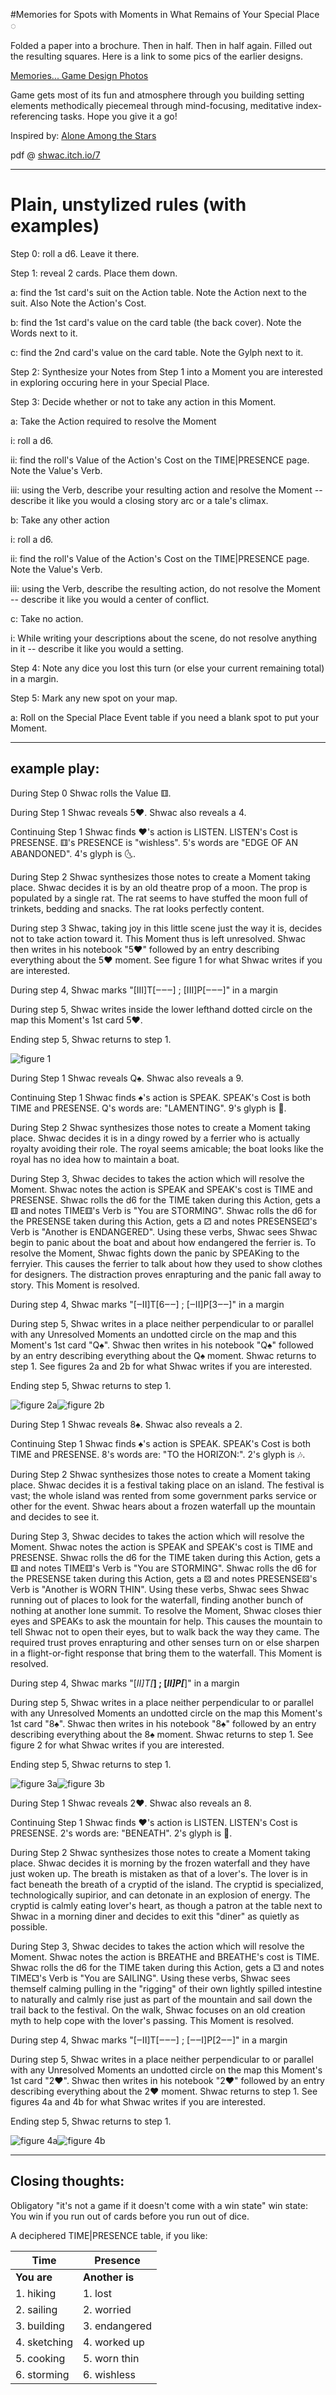 #Memories for Spots with Moments in What Remains of Your Special Place ◌

Folded a paper into a brochure. Then in half. Then in half again. Filled out the resulting squares. Here is a link to some pics of the earlier designs.

[Memories... Game Design Photos](https://drive.google.com/open?id=1QjqlMCAISlgoc6y91zoIzDV0NxtlEyx1)

Game gets most of its fun and atmosphere through you building setting elements methodically piecemeal through mind-focusing, meditative index-referencing tasks. Hope you give it a go!

Inspired by: [Alone Among the Stars](https://noroadhome.itch.io/alone-among-the-stars)

pdf @ [shwac.itch.io/7](https://shwac.itch.io/7)

---

# Plain, unstylized rules (with examples)

Step 0: roll a d6. Leave it there.

Step 1: reveal 2 cards. Place them down.

a: find the 1st card's suit on the Action table. Note the Action next to the suit. Also Note the Action's Cost.

b: find the 1st card's value on the card table (the back cover). Note the Words next to it.

c: find the 2nd card's value on the card table. Note the Gylph next to it.

Step 2: Synthesize your Notes from Step 1 into a Moment you are interested in exploring occuring here in your Special Place.

Step 3: Decide whether or not to take any action in this Moment.

a: Take the Action required to resolve the Moment

   i: roll a d6.

   ii: find the roll's Value of the Action's Cost on the TIME|PRESENCE page. Note the Value's Verb.

   iii: using the Verb, describe your resulting action and resolve the Moment -- describe it like you would a closing story arc or a tale's climax.

b: Take any other action

   i: roll a d6.

   ii: find the roll's Value of the Action's Cost on the TIME|PRESENCE page. Note the Value's Verb.

   iii: using the Verb, describe the resulting action, do not resolve the Moment -- describe it like you would a center of conflict.

c: Take no action.

   i: While writing your descriptions about the scene, do not resolve anything in it -- describe it like you would a setting.

Step 4: Note any dice you lost this turn (or else your current remaining total) in a margin.

Step 5: Mark any new spot on your map.

 a: Roll on the Special Place Event table if you need a blank spot to put your Moment. 


---

## example play:


During Step 0 Shwac rolls the Value ⚅.

During Step 1 Shwac reveals 5♥. Shwac also reveals a 4.

Continuing Step 1 Shwac finds ♥'s action is LISTEN. LISTEN's Cost is PRESENSE. ⚅'s PRESENCE is "wishless". 5's words are "EDGE OF AN ABANDONED". 4's glyph is 🌜.

During Step 2 Shwac synthesizes those notes to create a Moment taking place. Shwac decides it is by an old theatre prop of a moon. The prop is populated by a single rat. The rat seems to have stuffed the moon full of trinkets, bedding and snacks. The rat looks perfectly content.

During step 3 Shwac, taking joy in this little scene just the way it is, decides not to take action toward it. This Moment thus is left unresolved. Shwac then writes in his notebook "5♥" followed by an entry describing everything about the 5♥ moment. See figure 1 for what Shwac writes if you are interested.

During step 4, Shwac marks "[III]T[‒‒‒] ; [III]P[‒‒‒]" in a margin

During step 5, Shwac writes inside the lower lefthand dotted circle on the map this Moment's 1st card 5♥.

Ending step 5, Shwac returns to step 1.

![figure 1](https://66.media.tumblr.com/64298ce2805df279636a4defc2a9a677/a03d4ea84ae6ee69-8b/s540x810/199d4a5dab976428f33eebef736d5ea606340b94.jpg)

During Step 1 Shwac reveals Q♠. Shwac also reveals a 9.

Continuing Step 1 Shwac finds ♠'s action is SPEAK. SPEAK's Cost is both TIME and PRESENSE. Q's words are: "LAMENTING". 9's glyph is 👑.

During Step 2 Shwac synthesizes those notes to create a Moment taking place. Shwac decides it is in a dingy rowed by a ferrier who is actually royalty avoiding their role. The royal seems amicable; the boat looks like the royal has no idea how to maintain a boat.

During Step 3, Shwac decides to takes the action which will resolve the Moment. Shwac notes the action is SPEAK and SPEAK's cost is TIME and PRESENSE. Shwac rolls the d6 for the TIME taken during this Action, gets a ⚅ and notes TIME⚅'s Verb is "You are STORMING". Shwac rolls the d6 for the PRESENSE taken during this Action, gets a ⚂ and notes PRESENSE⚂'s Verb is "Another is ENDANGERED". Using these verbs, Shwac sees Shwac begin to panic about the boat and about how endangered the ferrier is. To resolve the Moment, Shwac fights down the panic by SPEAKing to the ferryier. This causes the ferrier to talk about how they used to show clothes for designers. The distraction proves enrapturing and the panic fall away to story. This Moment is resolved.

During step 4, Shwac marks "[‒II]T[6‒‒] ; [‒II]P[3‒‒]" in a margin

During step 5, Shwac writes in a place neither perpendicular to or parallel with any Unresolved Moments an undotted circle on the map and this Moment's 1st card "Q♠". Shwac then writes in his notebook "Q♠" followed by an entry describing everything about the Q♠ moment. Shwac returns to step 1. See figures 2a and 2b for what Shwac writes if you are interested.

Ending step 5, Shwac returns to step 1.

![figure 2a](https://66.media.tumblr.com/43345d10442e2b253e17920bcf5c791d/a03d4ea84ae6ee69-16/s540x810/ce7af7c317a4da40155ff918680200b75b3f8e58.jpg)![figure 2b](https://66.media.tumblr.com/861af563be0bba54ede4fb47d9ec7b02/a03d4ea84ae6ee69-7f/s540x810/78479583f0ed7dd8e6a4d05a2f021650324192f4.jpg)

During Step 1 Shwac reveals 8♠. Shwac also reveals a 2. 

Continuing Step 1 Shwac finds ♠'s action is SPEAK. SPEAK's Cost is both TIME and PRESENSE. 8's words are: "TO the HORIZON:". 2's glyph is 🎶. 

During Step 2 Shwac synthesizes those notes to create a Moment taking place. Shwac decides it is a festival taking place on an island. The festival is vast; the whole island was rented from some government parks service or other for the event. Shwac hears about a frozen waterfall up the mountain and decides to see it. 

During Step 3, Shwac decides to takes the action which will resolve the Moment. Shwac notes the action is SPEAK and SPEAK's cost is TIME and PRESENSE. Shwac rolls the d6 for the TIME taken during this Action, gets a ⚅ and notes TIME⚅'s Verb is "You are STORMING". Shwac rolls the d6 for the PRESENSE taken during this Action, gets a ⚄ and notes PRESENSE⚄'s Verb is "Another is WORN THIN". Using these verbs, Shwac sees Shwac running out of places to look for the waterfall, finding another bunch of nothing at another lone summit. To resolve the Moment, Shwac closes thier eyes and SPEAKs to ask the mountain for help. This causes the mountain to tell Shwac not to open their eyes, but to walk back the way they came. The required trust proves enrapturing and other senses turn on or else sharpen in a flight-or-fight response that bring them to the waterfall. This Moment is resolved. 

During step 4, Shwac marks "[_II]T[___] ; [_II]P[___]" in a margin 

During step 5, Shwac writes in a place neither perpendicular to or parallel with any Unresolved Moments an undotted circle on the map this Moment's 1st card "8♠". Shwac then writes in his notebook "8♠" followed by an entry describing everything about the 8♠ moment. Shwac returns to step 1. See figure 2 for what Shwac writes if you are interested.

Ending step 5, Shwac returns to step 1.

![figure 3a](https://66.media.tumblr.com/f12c4667ceb4d76f660f4696195c8e70/a03d4ea84ae6ee69-02/s540x810/a88ba8e17b8e71d89443dad324f2ac01c76ac536.jpg)![figure 3b](https://66.media.tumblr.com/8e0b370d1dab44a8bca768137ebd5cac/a03d4ea84ae6ee69-12/s540x810/e37aa1894e80f38b593f1f4b90f8173537fbcce3.jpg)

During Step 1 Shwac reveals 2♥. Shwac also reveals an 8.

Continuing Step 1 Shwac finds ♥'s action is LISTEN. LISTEN's Cost is PRESENSE. 2's words are: "BENEATH". 2's glyph is 🚀.

During Step 2 Shwac synthesizes those notes to create a Moment taking place. Shwac decides it is morning by the frozen waterfall and they have just woken up. The breath is mistaken as that of a lover's. The lover is in fact beneath the breath of a cryptid of the island. The cryptid is specialized, technologically supirior, and can detonate in an explosion of energy. The cryptid is calmly eating lover's heart, as though a patron at the table next to Shwac in a morning diner and decides to exit this "diner" as quietly as possible.

During Step 3, Shwac decides to takes the action which will resolve the Moment. Shwac notes the action is BREATHE and BREATHE's cost is TIME. Shwac rolls the d6 for the TIME taken during this Action, gets a ⚁ and notes TIME⚁'s Verb is "You are SAILING". Using these verbs, Shwac sees themself calming pulling in the "rigging" of their own lightly spilled intestine to naturally and calmly rise just as part of the mountain and sail down the trail back to the festival. On the walk, Shwac focuses on an old creation myth to help cope with the lover's passing. This Moment is resolved.

During step 4, Shwac marks "[‒II]T[‒‒‒] ; [‒‒I]P[2‒‒]" in a margin

During step 5, Shwac writes in a place neither perpendicular to or parallel with any Unresolved Moments an undotted circle on the map this Moment's 1st card "2♥". Shwac then writes in his notebook "2♥" followed by an entry describing everything about the 2♥ moment. Shwac returns to step 1. See figures 4a and 4b for what Shwac writes if you are interested.

Ending step 5, Shwac returns to step 1.

![figure 4a](https://66.media.tumblr.com/79211a42821f9672b929a154b2a8c49a/a03d4ea84ae6ee69-ba/s540x810/c90540adbc007bafea28fb67ae7cb3c721fa3c19.jpg)![figure 4b](https://66.media.tumblr.com/40cd26465e87e7f9e779d93955ff413b/a03d4ea84ae6ee69-77/s540x810/e3aa2219665b9e5ae0e799f9f42b6623ea68b627.jpg)

---

## Closing thoughts:

Obligatory "it's not a game if it doesn't come with a win state" win state: You win if you run out of cards before you run out of dice.

A deciphered TIME|PRESENCE table, if you like:

Time | Presence 
---|--- 
**You are** | **Another is** 
1. hiking | 1. lost 
2. sailing | 2. worried 
3. building | 3. endangered 
4. sketching | 4. worked up 
5. cooking | 5. worn thin 
6. storming | 6. wishless
